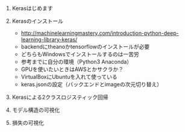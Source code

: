1. Kerasはじめます
2. Kerasのインストール

    - http://machinelearningmastery.com/introduction-python-deep-learning-library-keras/
    - backendにtheanoかtensorflowのインストールが必要
    - どちらもWindowsでインストールするのは一苦労
    - 参考までに自分の環境（Python3 Anaconda）
    - GPUを使いたいときはAWSとかサクラか？
    - VirtualBoxにUbuntuを入れて使っている
    - keras.jsonの設定（バックエンドとimageの次元切り替え）

3. Kerasによる2クラスロジスティック回帰
4. モデル構造の可視化
5. 損失の可視化
